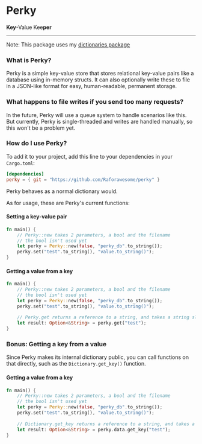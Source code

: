 # Perky
**Key**-Value Kee**per**

---
Note: This package uses my [dictionaries package](https://github.com/Raforawesome/dictionaries-rs)
### What is Perky?
Perky is a simple key-value store that stores relational key-value pairs like a database using in-memory structs.  It can also optionally write these to file in a JSON-like format for easy, human-readable, permanent storage.

### What happens to file writes if you send too many requests?
In the future, Perky will use a queue system to handle scenarios like this.  But currently, Perky is single-threaded and writes are handled manually, so this won't be a problem yet.

### How do I use Perky?
To add it to your project, add this line to your dependencies in your `Cargo.toml`:
```toml
[dependencies]
perky = { git = "https://github.com/Raforawesome/perky" }
```
Perky behaves as a normal dictionary would.

As for usage, these are Perky's current functions:

#### Setting a key-value pair
```rust
fn main() {
	// Perky::new takes 2 parameters, a bool and the filename
    // the bool isn't used yet
    let perky = Perky::new(false, "perky_db".to_string());
    perky.set("test".to_string(), "value.to_string()");
}
```

#### Getting a value from a key
```rust
fn main() {
	// Perky::new takes 2 parameters, a bool and the filename
    // the bool isn't used yet
    let perky = Perky::new(false, "perky_db".to_string());
    perky.set("test".to_string(), "value.to_string()");
    
    // Perky.get returns a reference to a string, and takes a string slice as the argument
    let result: Option<&String> = perky.get("test");
}
```

### Bonus: Getting a key from a value
Since Perky makes its internal dictionary public, you can call functions on that directly, such as the `Dictionary.get_key()` function. 
#### Getting a value from a key
```rust
fn main() {
	// Perky::new takes 2 parameters, a bool and the filename
    // the bool isn't used yet
    let perky = Perky::new(false, "perky_db".to_string());
    perky.set("test".to_string(), "value.to_string()");
    
    // Dictionary.get_key returns a reference to a string, and takes a string slice as the argument
    let result: Option<&String> = perky.data.get_key("test");
}
```